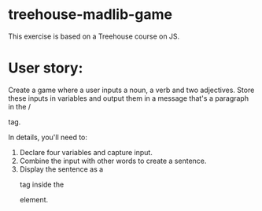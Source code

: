 # treehouse-madlib-game

This exercise is based on a Treehouse course on JS.

# User story:

Create a game where a user inputs a noun, a verb and two adjectives. Store these inputs in variables and output them in a message that's a paragraph in the / <main> tag.
  
 In details, you'll need to:
 
 1. Declare four variables and capture input.
 2. Combine the input with other words to create a sentence.
 3. Display the sentence as a <p> tag inside the <main> element.
